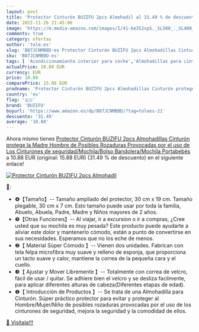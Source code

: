 ```yaml
---
layout: post
title: 'Protector Cinturón BUZIFU 2pcs Almohadil al 31.49 % de descuento'
date: 2021-11-26 21:45:06
image: 'https://m.media-amazon.com/images/I/41-be3S2vpS._SL500_._SL400_.jpg'
comments: true
category: ofertas
author: 'tole.es'
slug: 'B07JCNMBBD-es Protector Cinturón BUZIFU 2pcs Almohadillas Cinturón...'
sku: 'B07JCNMBBD-es'
tags: [ 'Acondicionamiento interior para coche','Almohadillas para cinturón de seguridad','Coche y moto','Piezas para coche','buzifu','portabebés', ]
actualPrice: 10.88 EUR
currency: EUR
price: 10.88
comparePrice: 15.88 EUR
prodname: 'Protector Cinturón BUZIFU 2pcs Almohadillas Cinturón protege la Madre Hombre de Posibles Rozaduras Provocadas por el uso de Los Cinturones de seguridad/Mochila/Bolso Bandolera/Mochila Portabebés'
country: 'es'
flag: '🇪🇸'
brand: 'BUZIFU'
buyurl: 'https://www.amazon.es/dp/B07JCNMBBD/?tag=tolees-21'
descuento: '31.49'
average: '10.88'
---
```


Ahora mismo tienes [Protector Cinturón BUZIFU 2pcs Almohadillas Cinturón protege la Madre Hombre de Posibles Rozaduras Provocadas por el uso de Los Cinturones de seguridad/Mochila/Bolso Bandolera/Mochila Portabebés](https://www.amazon.es/dp/B07JCNMBBD/?tag=tolees-21) a 10.88 EUR (original: 15.88 EUR) (31.49 %  de descuento) en el siguiente enlace!

[![Protector Cinturón BUZIFU 2pcs Almohadil](https://m.media-amazon.com/images/I/41-be3S2vpS._SL500_._SL400_.jpg)](https://www.amazon.es/dp/B07JCNMBBD/?tag=tolees-21)

🔎:

- ❹【Tamaño】-- Tamaño ampliado del protector, 30 cm x 19 cm. Tamaño plegable, 30 cm x 7 cm. Esto tamaño puede usar por toda la familia, Abuelo, Abuela, Padre, Madre y Niños mayores de 2 años.
- ❺【Otras Funciones】-- Al viajar, ir a excursion o ir a compras, ¿Cree usted que su mochila es muy pesada? Este producto puede ayudarte a aliviar este dolor y mantenerlo cómodo, están a punto de convertirse en sus necesidades. Esperamos que no los eche de menos.
- ❷【 Material Súper Cómodo 】-- Vienen dos unidades. Fabrican con tela felpa microfibra muy suave y relleno de esponja, que proporciona un tacto suave y calor, mantiene la correa de la pequeña cara y el cuello.
- ❸【 Ajustar y Mover Libremente 】-- Totalmente con correa de velcro, fácil de usar / quitar. Se adhiere bien el velcro y se desliza facilmente, para aplicar diferentes alturas de cabeza(Diferentes etapas de edad).
- ❶【 Introducción de Productos 】-- Se trata de una Almohadilla para Cinturón. Súper práctico protector para evitar y proteger al Hombre/Mujer/Niño de posibles rozaduras provocadas por el uso de los cinturones de seguridad, mejora la seguridad y la comodidad de ellos.

[🛒 Visítala!!!](https://www.amazon.es/dp/B07JCNMBBD/?tag=tolees-21)
